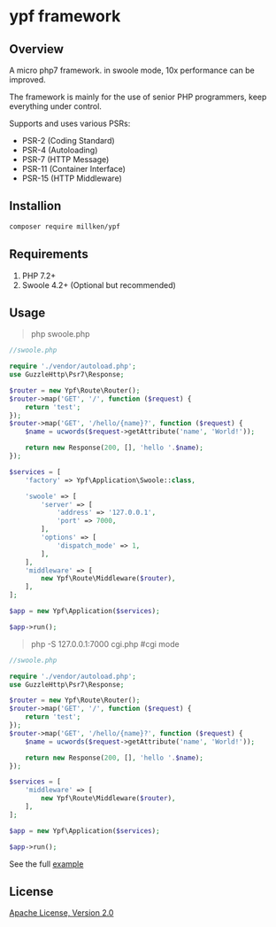 # ypf framework

## Overview

A micro php7 framework. in swoole mode, 10x performance can be improved.

The framework is mainly for the use of senior PHP programmers, keep everything under control.

Supports and uses various PSRs:

- PSR-2 (Coding Standard)
- PSR-4 (Autoloading)
- PSR-7 (HTTP Message)
- PSR-11 (Container Interface)
- PSR-15 (HTTP Middleware)

## Installion

```sh
composer require millken/ypf
```

## Requirements

1. PHP 7.2+
2. Swoole 4.2+ (Optional but recommended)

## Usage

> php swoole.php

```php
//swoole.php

require './vendor/autoload.php';
use GuzzleHttp\Psr7\Response;

$router = new Ypf\Route\Router();
$router->map('GET', '/', function ($request) {
    return 'test';
});
$router->map('GET', '/hello/{name}?', function ($request) {
    $name = ucwords($request->getAttribute('name', 'World!'));

    return new Response(200, [], 'hello '.$name);
});

$services = [
    'factory' => Ypf\Application\Swoole::class,

    'swoole' => [
        'server' => [
            'address' => '127.0.0.1',
            'port' => 7000,
        ],
        'options' => [
            'dispatch_mode' => 1,
        ],
    ],
    'middleware' => [
        new Ypf\Route\Middleware($router),
    ],
];

$app = new Ypf\Application($services);

$app->run();
```

> php -S 127.0.0.1:7000 cgi.php #cgi mode

```php
//swoole.php

require './vendor/autoload.php';
use GuzzleHttp\Psr7\Response;

$router = new Ypf\Route\Router();
$router->map('GET', '/', function ($request) {
    return 'test';
});
$router->map('GET', '/hello/{name}?', function ($request) {
    $name = ucwords($request->getAttribute('name', 'World!'));

    return new Response(200, [], 'hello '.$name);
});

$services = [
    'middleware' => [
        new Ypf\Route\Middleware($router),
    ],
];

$app = new Ypf\Application($services);

$app->run();
```

See the full [example](https://github.com/millken/ypf_demo)

## License

[Apache License, Version 2.0](https://github.com/millken/ypf/blob/master/license.txt)
